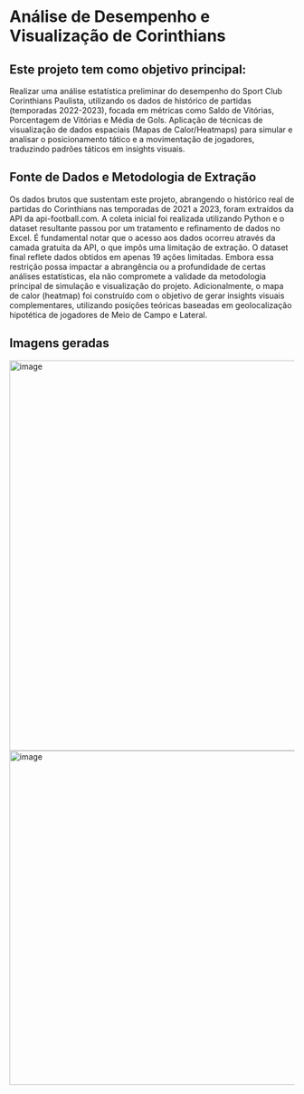 # Análise de Desempenho e Visualização de Corinthians

## Este projeto tem como objetivo principal:
Realizar uma análise estatística preliminar do desempenho do Sport Club Corinthians Paulista, utilizando os dados de histórico de partidas (temporadas 2022-2023), focada em métricas como Saldo de Vitórias, Porcentagem de Vitórias e Média de Gols. Aplicação de técnicas de visualização de dados espaciais (Mapas de Calor/Heatmaps) para simular e analisar o posicionamento tático e a movimentação de jogadores, traduzindo padrões táticos em insights visuais.

## Fonte de Dados e Metodologia de Extração
Os dados brutos que sustentam este projeto, abrangendo o histórico real de partidas do Corinthians nas temporadas de 2021 a 2023, foram extraídos da API da api-football.com. A coleta inicial foi realizada utilizando Python e o dataset resultante passou por um tratamento e refinamento de dados no Excel. É fundamental notar que o acesso aos dados ocorreu através da camada gratuita da API, o que impôs uma limitação de extração. O dataset final reflete dados obtidos em apenas 19 ações limitadas. Embora essa restrição possa impactar a abrangência ou a profundidade de certas análises estatísticas, ela não compromete a validade da metodologia principal de simulação e visualização do projeto. Adicionalmente, o mapa de calor (heatmap) foi construído com o objetivo de gerar insights visuais complementares, utilizando posições teóricas baseadas em geolocalização hipotética de jogadores de Meio de Campo e Lateral.

## Imagens geradas
<img width="925" height="689" alt="image" src="https://github.com/user-attachments/assets/895c07f2-0501-42e6-85ae-dc2d55f04719" />
<img width="1187" height="590" alt="image" src="https://github.com/user-attachments/assets/327460a5-db54-4619-988d-ddf711aec845" />
